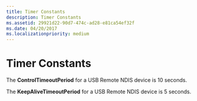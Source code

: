```yaml
---
title: Timer Constants
description: Timer Constants
ms.assetid: 29921d22-90d7-474c-ad28-e81ca54ef32f
ms.date: 04/20/2017
ms.localizationpriority: medium
---
```


# Timer Constants





The **ControlTimeoutPeriod** for a USB Remote NDIS device is 10 seconds.

The **KeepAliveTimeoutPeriod** for a USB Remote NDIS device is 5 seconds.

 

 





